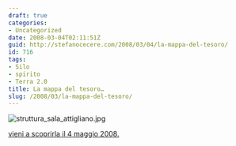 ```yaml
---
draft: true
categories:
- Uncategorized
date: 2008-03-04T02:11:51Z
guid: http://stefanocecere.com/2008/03/04/la-mappa-del-tesoro/
id: 716
tags:
- Silo
- spirito
- Terra 2.0
title: La mappa del tesoro…
slug: /2008/03/la-mappa-del-tesoro/
---
```


![struttura_sala_attigliano.jpg](http://stefanocecere.com/wp-content/uploads/sites/3/2008/03/struttura_sala_attigliano.jpg)

[vieni a scoprirla il 4 maggio 2008.](http://www.parcoattigliano.it/)